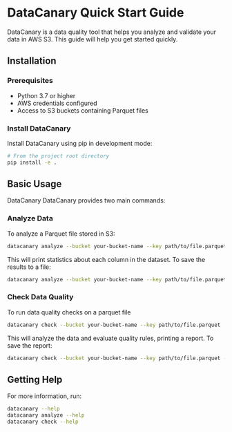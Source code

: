 # DataCanary Quick Start Guide

DataCanary is a data quality tool that helps you analyze and validate your data in AWS S3. This guide will help you get started quickly.

## Installation

### Prerequisites

- Python 3.7 or higher
- AWS credentials configured
- Access to S3 buckets containing Parquet files

### Install DataCanary

Install DataCanary using pip in development mode:

```bash
# From the project root directory
pip install -e .
```

## Basic Usage

DataCanary DataCanary provides two main commands:

### Analyze Data
To analyze a Parquet file stored in S3:

```bash
datacanary analyze --bucket your-bucket-name --key path/to/file.parquet
```

This will print statistics about each column in the dataset. To save the results to a file:

```bash
datacanary analyze --bucket your-bucket-name --key path/to/file.parquet --output analysis.json
```

### Check Data Quality
To run data quality checks on a parquet file

```bash
datacanary check --bucket your-bucket-name --key path/to/file.parquet
```

This will analyze the data and evaluate quality rules, printing a report. To save the report:

```bash
datacanary check --bucket your-bucket-name --key path/to/file.parquet --report report.txt --json results.json
```

## Getting Help
For more information, run:

```bash
datacanary --help
datacanary analyze --help
datacanary check --help
```
